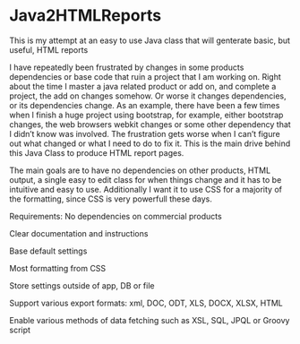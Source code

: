 # Java2HTMLReports
This is my attempt at an easy to use Java class that will genterate basic, but useful, HTML reports 

I have repeatedly been frustrated by changes in some products dependencies or base code that ruin a project that I am working on. Right about the time I master a java related product or add on, and complete a project, the add on changes somehow. Or worse it changes dependencies, or its dependencies change. As an example, there have been a few times when I finish a huge project using bootstrap, for example, either bootstrap changes, the web browsers webkit changes or some other dependency that I didn’t know was involved. The frustration gets worse when I can’t figure out what changed or what I need to do to fix it. This is the main drive behind this Java Class to produce HTML report pages. 

The main goals are to have no dependencies on other products, HTML output, a single easy to edit class for when things change and it has to be intuitive and easy to use. Additionally I want it to use CSS for a majority of the formatting, since CSS is very powerfull these days.

Requirements:
No dependencies on commercial products

Clear documentation and instructions

Base default settings 

Most formatting from CSS

Store settings outside of app, DB or file

Support various export formats: xml, DOC, ODT, XLS, DOCX, XLSX, HTML

Enable various methods of data fetching such as XSL, SQL, JPQL or Groovy script
